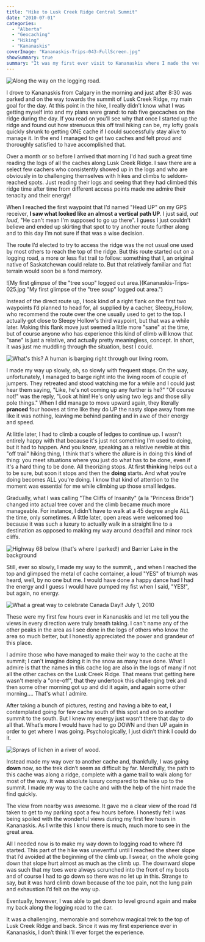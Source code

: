 ```yaml
---
title: "Hike to Lusk Creek Ridge Central Summit"
date: "2010-07-01"
categories: 
  - "Alberta"
  - "Geocaching"
  - "Hiking"
  - "Kananaskis"
coverImage: "Kananaskis-Trips-043-FullScreen.jpg"
showSummary: true
summary: "It was my first ever visit to Kananaskis where I made the very memorable off-trail climb to the central summit along Lusk Creek Ridge. It was July 1, Canada Day, too!"
---
```


![Along the way on the logging road.](Kananaskis-Trips-023.jpg "Along the way on the logging road.")

I drove to Kananaskis from Calgary in the morning and just after 8:30 was parked and on the way towards the summit of Lusk Creek Ridge, my main goal for the day. At this point in the hike, I really didn’t know what I was getting myself into and my plans were grand: to nab five geocaches on the ridge during the day. If you read on you’ll see why that once I started up the ridge and found out how strenuous this off trail hiking can be, my lofty goals quickly shrunk to getting ONE cache if I could successfully stay alive to manage it. In the end I managed to get two caches and felt proud and thoroughly satisfied to have accomplished that.

Over a month or so before I arrived that morning I'd had such a great time reading the logs of all the caches along Lusk Creek Ridge. I saw there are a select few cachers who consistently showed up in the logs and who are obviously in to challenging themselves with hikes and climbs to seldom-reached spots. Just reading their logs and seeing that they had climbed this ridge time after time from different access points made me admire their tenacity and their energy!

When I reached the first waypoint that I’d named "Head UP" on my GPS receiver, **I saw what looked like an almost a vertical path UP**. I just said, _out loud_, "He can't mean I'm supposed to go up there". I guess I just couldn’t believe and ended up skirting that spot to try another route further along and to this day I’m not sure if that was a wise decision.

The route I’d elected to try to access the ridge was the not usual one used by most others to reach the top of the ridge. But this route started out on a logging road, a more or less flat trail to follow: something that I, an original native of Saskatchewan could relate to. But that relatively familiar and flat terrain would soon be a fond memory.

![My first glimpse of the "tree soup" logged out area.](Kananaskis-Trips-025.jpg "My first glimpse of the "tree soup" logged out area.")

Instead of the direct route up, I took kind of a right flank on the first two waypoints I’d planned to head for, all supplied by a cacher, Sleepy\_Hollow, who recommend the route over the one usually used to get to the top. I actually got close to Sleepy Hollow's third waypoint, but that was a while later. Making this flank move just seemed a little more "sane" at the time, but of course anyone who has experience this kind of climb will know that "sane" is just a relative, and actually pretty meaningless, concept. In short, it was just me muddling through the situation, best I could.

![What's this? A human is barging right through our living room.](Kananaskis-Trips-027.jpg "What's this? A human is barging right through our living room.")

I made my way up slowly, oh, so slowly with frequent stops. On the way, unfortunately, I managed to barge right into the living room of couple of jumpers. They retreated and stood watching me for a while and I could just hear them saying, "Like, he's not coming up any further is he?" "Of course not!" was the reply, "Look at him! He's only using two legs and those silly pole things." When I did manage to move upward again, they literally **pranced** four hooves at time like they do UP the nasty slope away from me like it was nothing, leaving me behind panting and in awe of their energy and speed.

At little later, I had to climb a couple of ledges to continue up. I wasn't entirely happy with that because it's just not something I'm used to doing, but it had to happen. And you know, speaking as a relative newbie at this "off trail" hiking thing, I think that's where the allure is in doing this kind of thing: you meet situations where you just do what has to be done, even if it's a hard thing to be done. All theorizing stops. At first **thinking** helps out a to be sure, but soon it stops and then the **doing** starts. And what you're doing becomes ALL you're doing. I know that kind of attention to the moment was essential for me while climbing up those small ledges.

Gradually, what I was calling "The Cliffs of Insanity" (a la "Princess Bride") changed into actual tree cover and the climb became much more manageable. For instance, I didn't have to walk at a 45 degree angle ALL the time, only sometimes. A little later, open areas were welcomed too because it was such a luxury to actually walk in a straight line to a destination as opposed to making my way around deadfall and minor rock cliffs.

![Highway 68 below (that's where I parked!) and Barrier Lake in the background](Kananaskis-Trips-056.jpg "Highway 68 below (that's where I parked!) and Barrier Lake in the background")

Still, ever so slowly, I made my way to the summit, , and when I reached the top and glimpsed the metal of cache container, a loud "YES" of triumph was heard, well, by no one but me. I would have done a happy dance had I had the energy and I guess I would have pumped my fist when I said, "YES!", but again, no energy.

![What a great way to celebrate Canada Day!! July 1, 2010](Kananaskis-Trips-038.jpg "What a great way to celebrate Canada Day!! July 1, 2010")

These were my first few hours ever in Kananaskis and let me tell you the views in every direction were truly breath taking. I can't name any of the other peaks in the area as I see done in the logs of others who know the area so much better, but I honestly appreciated the power and grandeur of this place.

I admire those who have managed to make their way to the cache at the summit; I can't imagine doing it in the snow as many have done. What I admire is that the names in this cache log are also in the logs of many if not all the other caches on the Lusk Creek Ridge. That means that getting here wasn't merely a "one-off", that they undertook this challenging trek and then some other morning got up and did it again, and again some other morning…. That's what I admire.

After taking a bunch of pictures, resting and having a bite to eat, I contemplated going for few cache south of this spot and on to another summit to the south. But I knew my energy just wasn’t there that day to do all that. What’s more I would have had to go DOWN and then UP again in order to get where I was going. Psychologically, I just didn’t think I could do it.

![Sprays of lichen in a river of wood.](Kananaskis-Trips-058.jpg "Sprays of lichen in a river of wood.")

Instead made my way over to another cache and, thankfully, I was going **down** now, so the trek didn’t seem as difficult by far. Mercifully, the path to this cache was along a ridge, complete with a game trail to walk along for most of the way. It was absolute luxury compared to the hike up to the summit. I made my way to the cache and with the help of the hint made the find quickly.

The view from nearby was awesome. It gave me a clear view of the road I’d taken to get to my parking spot a few hours before. I honestly felt I was being spoiled with the wonderful views during my first few hours in Kananaskis. As I write this I know there is much, much more to see in the great area.

All I needed now is to make my way down to logging road to where I’d started. This part of the hike was uneventful until I reached the sheer slope that I’d avoided at the beginning of the climb up. I swear, on the whole going down that slope hurt almost as much as the climb up. The downward slope was such that my toes were always scrunched into the front of my boots and of course I had to go down so there was no let up in this. Strange to say, but it was hard climb down because of the toe pain, not the lung pain and exhaustion I’d felt on the way up.

Eventually, however, I was able to get down to level ground again and make my back along the logging road to the car.

It was a challenging, memorable and somehow magical trek to the top of Lusk Creek Ridge and back. Since it was my first experience ever in Kananaskis, I don’t think I’ll ever forget the experience.


